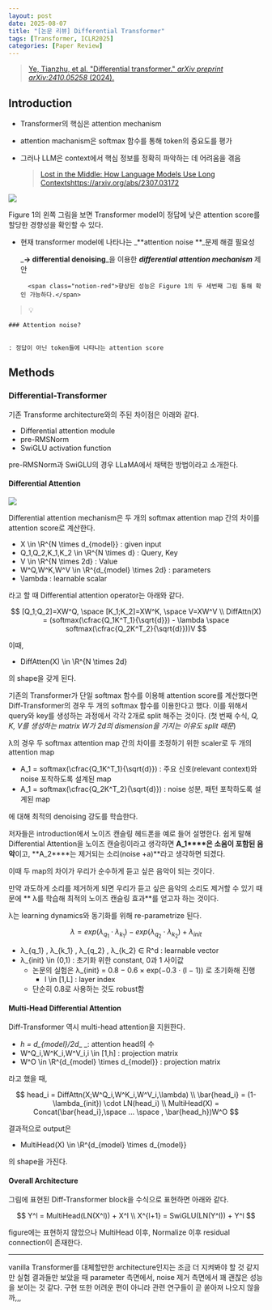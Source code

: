 ```yaml
---
layout: post
date: 2025-08-07
title: "[논문 리뷰] Differential Transformer"
tags: [Transformer, ICLR2025]
categories: [Paper Review]
---
```


> [Ye, Tianzhu, et al. "Differential transformer." ](https://arxiv.org/abs/2410.05258)[_arXiv preprint arXiv:2410.05258_](https://arxiv.org/abs/2410.05258)[ (2024).](https://arxiv.org/abs/2410.05258)



## Introduction

- Transformer의 핵심은 attention mechanism
- attention machanism은 softmax 함수를 통해 token의 중요도를 평가
- 그러나 LLM은 context에서 핵심 정보를 정확히 파악하는 데 어려움을 겪음

	> [Lost in the Middle: How Language Models Use Long Contextshttps://arxiv.org/abs/2307.03172](https://arxiv.org/abs/2307.03172)


![](https://prod-files-secure.s3.us-west-2.amazonaws.com/542b861c-36a8-4051-84e5-8804b6728dba/9083ea56-691a-4752-ae26-47f403431ac8/image.png?X-Amz-Algorithm=AWS4-HMAC-SHA256&X-Amz-Content-Sha256=UNSIGNED-PAYLOAD&X-Amz-Credential=ASIAZI2LB4667NCGHYJG%2F20250820%2Fus-west-2%2Fs3%2Faws4_request&X-Amz-Date=20250820T200055Z&X-Amz-Expires=3600&X-Amz-Security-Token=IQoJb3JpZ2luX2VjEJP%2F%2F%2F%2F%2F%2F%2F%2F%2F%2FwEaCXVzLXdlc3QtMiJHMEUCIQCGiZP33ZcyyccFim1OVBibkbzsadV0BMPdmBoKx33D8wIgL5JzsDwJYRq%2BFraUJEWczVyQNnlqdLVWCfraphOZ8k4qiAQI3P%2F%2F%2F%2F%2F%2F%2F%2F%2F%2FARAAGgw2Mzc0MjMxODM4MDUiDNTItawjRN9qpZJY2CrcAzHEceXZ6CJuKslWs6jKR%2Bv%2FNvYGYtUebkatMXDAspT3D0hpOUVqvHxojBoWFZQL0PdqSmk7F2Xxe7Yf6jLbmtuskpAieZ2eHU2nn%2BEe9XA2eQAbBSBlaGTQy3xQKutI5yIaWps9WH2bQj38RGm88qZj8ATt9T2j6%2FruT6er9gtldjhdOnT1K2k46wrREof9TIfYVjyDlD8hplGd5uop9NFD7WsHMGK7yOE9YC86WmliJXafZE62Sdm5ZK4GZiaJXaNrZVFb1xR%2B8GcKYDnrYF%2Fa2Mb5dPk%2Fp%2BTGtIGOLTK9i537R7mUWG1keFSNNT6jv5CcNGN%2F%2FbrchJq82hFVJiDPqgsRFfgyb5KqRDJr2JuVprnOYxZKFe6Nwn%2FWPKJJA4%2FMAugMsJkaM5lZ1kBRaZSPqYUhBvPgSjZnJi5B%2F9KkofSe%2B%2FojDjVfDr7Yis41ypGncabNxImwVK6VnnRsWk2hHAXqne5KNewEDuL%2FME%2BNNBcqo1D8C%2Fgqbdwr0jCI74agITPyAarvMG53Ujo0CX%2BWXIqy3NSqZyx0Mi%2FjVomsf7Tlhu%2Fjf1gNsqpB%2FkHFD3ahqKINbvlBbi4Shq1q1PIL0vE0Skcj5iuEWF69LX3gTms%2BiszJFZBEjIRdMMi8mMUGOqUBnAsjnceKe00%2Fg4Qq6XnvWZ8ILEbYg0YxyHeSUtV8B4C1fLR7bIb6DeZVDTf8NNZEi2bqMk3xftr4z1pLsOX%2BWFJMFNLv6%2FpEv79DFRPh%2Bumcf6s6gmb%2BwqJ%2BpEOey4Os5TBR2WiUBVSG4UM9aEh1nMwmS3yHHPyC8MxeilK6Q1LEVpxkW8Dqxw2FDNmQDLDjMsIRv%2FCKDl5B7FnIDyMQ8KFldplq&X-Amz-Signature=acd9b1ef66c445c72ccc11294ba6444aadeeae8ce0bac044ba11959b5393d21e&X-Amz-SignedHeaders=host&x-amz-checksum-mode=ENABLED&x-id=GetObject)


Figure 1의 왼쪽 그림을 보면 Transformer model이 정답에 낮은 attention score를 할당한 경향성을 확인할 수 있다.

- 현재 transformer model에 나타나는 _**attention noise **_문제 해결 필요성

	_**→ differential denoising**_을 이용한 _**differential attention mechanism**_ 제안


		<span class="notion-red">향상된 성능은 Figure 1의 두 세번째 그림 통해 확인 가능하다.</span>


> 💡 


	### Attention noise?


	: 정답이 아닌 token들에 나타나는 attention score



## Methods



### Differential-Transformer


기존 Transforme architecture와의 주된 차이점은 아래와 같다.

- Differential attention module
- pre-RMSNorm
- SwiGLU activation function

pre-RMSNorm과 SwiGLU의 경우 LLaMA에서 채택한 방법이라고 소개한다.



#### Differential Attention


![](https://prod-files-secure.s3.us-west-2.amazonaws.com/542b861c-36a8-4051-84e5-8804b6728dba/116d70b2-1963-4810-9167-f4c7d8a06e8f/image.png?X-Amz-Algorithm=AWS4-HMAC-SHA256&X-Amz-Content-Sha256=UNSIGNED-PAYLOAD&X-Amz-Credential=ASIAZI2LB4667NCGHYJG%2F20250820%2Fus-west-2%2Fs3%2Faws4_request&X-Amz-Date=20250820T200055Z&X-Amz-Expires=3600&X-Amz-Security-Token=IQoJb3JpZ2luX2VjEJP%2F%2F%2F%2F%2F%2F%2F%2F%2F%2FwEaCXVzLXdlc3QtMiJHMEUCIQCGiZP33ZcyyccFim1OVBibkbzsadV0BMPdmBoKx33D8wIgL5JzsDwJYRq%2BFraUJEWczVyQNnlqdLVWCfraphOZ8k4qiAQI3P%2F%2F%2F%2F%2F%2F%2F%2F%2F%2FARAAGgw2Mzc0MjMxODM4MDUiDNTItawjRN9qpZJY2CrcAzHEceXZ6CJuKslWs6jKR%2Bv%2FNvYGYtUebkatMXDAspT3D0hpOUVqvHxojBoWFZQL0PdqSmk7F2Xxe7Yf6jLbmtuskpAieZ2eHU2nn%2BEe9XA2eQAbBSBlaGTQy3xQKutI5yIaWps9WH2bQj38RGm88qZj8ATt9T2j6%2FruT6er9gtldjhdOnT1K2k46wrREof9TIfYVjyDlD8hplGd5uop9NFD7WsHMGK7yOE9YC86WmliJXafZE62Sdm5ZK4GZiaJXaNrZVFb1xR%2B8GcKYDnrYF%2Fa2Mb5dPk%2Fp%2BTGtIGOLTK9i537R7mUWG1keFSNNT6jv5CcNGN%2F%2FbrchJq82hFVJiDPqgsRFfgyb5KqRDJr2JuVprnOYxZKFe6Nwn%2FWPKJJA4%2FMAugMsJkaM5lZ1kBRaZSPqYUhBvPgSjZnJi5B%2F9KkofSe%2B%2FojDjVfDr7Yis41ypGncabNxImwVK6VnnRsWk2hHAXqne5KNewEDuL%2FME%2BNNBcqo1D8C%2Fgqbdwr0jCI74agITPyAarvMG53Ujo0CX%2BWXIqy3NSqZyx0Mi%2FjVomsf7Tlhu%2Fjf1gNsqpB%2FkHFD3ahqKINbvlBbi4Shq1q1PIL0vE0Skcj5iuEWF69LX3gTms%2BiszJFZBEjIRdMMi8mMUGOqUBnAsjnceKe00%2Fg4Qq6XnvWZ8ILEbYg0YxyHeSUtV8B4C1fLR7bIb6DeZVDTf8NNZEi2bqMk3xftr4z1pLsOX%2BWFJMFNLv6%2FpEv79DFRPh%2Bumcf6s6gmb%2BwqJ%2BpEOey4Os5TBR2WiUBVSG4UM9aEh1nMwmS3yHHPyC8MxeilK6Q1LEVpxkW8Dqxw2FDNmQDLDjMsIRv%2FCKDl5B7FnIDyMQ8KFldplq&X-Amz-Signature=70a989503790e653b6f74283aab2295f9185a398622ae1778fa06238793b459e&X-Amz-SignedHeaders=host&x-amz-checksum-mode=ENABLED&x-id=GetObject)


Differential attention mechanism은 두 개의 softmax attention map 간의 차이를 attention score로 계산한다.

- X \in \R^{N \times d\_{model}} : given input
- Q\_1,Q\_2,K\_1,K\_2 \in \R^{N \times d} : Query, Key
- V \in \R^{N \times 2d} : Value
- W^Q,W^K,W^V \in \R^{d\_{model} \times 2d} : parameters
- \lambda : learnable scalar

라고 할 때 Differential attention operator는 아래와 같다.


$$
[Q_1;Q_2]=XW^Q, \space [K_1;K_2]=XW^K, \space V=XW^V \\
DiffAttn(X) = (softmax(\cfrac{Q_1K^T_1}{\sqrt{d}}) - \lambda \space softmax(\cfrac{Q_2K^T_2}{\sqrt{d}}))V
$$


이때,

- DiffAtten(X) \in \R^{N \times 2d}

의 shape을 갖게 된다.


기존의 Transformer가 단일 softmax 함수를 이용해 attention score를 계산했다면 Diff-Transformer의 경우 두 개의 softmax 함수를 이용한다고 했다. 이를 위해서 query와 key를 생성하는 과정에서 각각 2개로 split 해주는 것이다. <span class="notion-red">(첫 번째 수식, </span><span class="notion-red">_Q, K, V를 생성하는 matrix W가 2d의 dismension을 가지는 이유도 split 때문_</span><span class="notion-red">)</span>


 λ의 경우 두 softmax attention map 간의 차이를 조정하기 위한 scaler로 두 개의 attention map

- A\_1 = softmax(\cfrac{Q\_1K^T\_1}{\sqrt{d}}) : 주요 신호(relevant context)와 noise 포착하도록 설계된 map
- A\_1 = softmax(\cfrac{Q\_2K^T\_2}{\sqrt{d}}) : noise 성분, 패턴 포착하도록 설계된 map 

에 대해 최적의 denoising 강도를 학습한다.


저자들은 introduction에서 노이즈 캔슬링 헤드폰을 예로 들어 설명한다. 쉽게 말해 Differential Attention을 노이즈 캔슬링이라고 생각하면 **A\_1****은 소음이 포함된 음악**이고, **A\_2****는 제거되는 소리(noise +a)**라고 생각하면 되겠다. 


이때 두 map의 차이가 우리가 순수하게 듣고 싶은 음악이 되는 것이다. 


만약 과도하게 소리를 제거하게 되면 우리가 듣고 싶은 음악의 소리도 제거할 수 있기 때문에 ** λ를 학습해 최적의 노이즈 캔슬링 효과**를 얻고자 하는 것이다.


λ는 learning dynamics와 동기화를 위해 re-parametrize 된다.


$$
\lambda = exp(\lambda_{q_1} \cdot \lambda_{k_1}) - exp(\lambda_{q_2} \cdot \lambda_{k_2}) + \lambda_{init}
$$

- λ\_{q\_1} , λ\_{k\_1} , λ\_{q\_2} , λ\_{k\_2} ∈ R^d : learnable vector
- λ\_{init} \in (0,1) : 초기화 위한 constant, 0과 1 사이값
	- 논문의 실험은 λ\_{init} = 0.8 − 0.6 × exp(−0.3 · (l − 1)) 로 초기화해 진행
		- l \in [1,L] : layer index
	- 단순히 0.8로 사용하는 것도 robust함


#### **Multi-Head Differential Attention**


Diff-Transformer 역시 multi-head attention을 지원한다.

- _h = d\_{model}/2d__ _: attention head의 수
- W^Q\_i,W^K\_i,W^V\_i,i \in [1,h] : projection matrix
- W^O \in \R^{d\_{model} \times d\_{model}} : projection matrix

라고 했을 때,


$$
head_i = DiffAttn(X;W^Q_i,W^K_i,W^V_i,\lambda) \\
\bar{head_i} = (1-\lambda_{init}) \cdot LN(head_i) \\
MultiHead(X) = Concat(\bar{head_i},\space ... \space , \bar{head_h})W^O
$$


결과적으로 output은

- MultiHead(X) \in \R^{d\_{model} \times d\_{model}}

의 shape을 가진다.



#### Overall Architecture


그림에 표현된 Diff-Transformer block을 수식으로 표현하면 아래와 같다.


$$
Y^l = MultiHead(LN(X^l)) + X^l \\
X^{l+1} = SwiGLU(LN(Y^l)) + Y^l
$$


figure에는 표현하지 않았으나 MultiHead 이후, Normalize 이후 residual connection이 존재한다.


---


vanilla Transformer를 대체할만한 architecture인지는 조금 더 지켜봐야 할 것 같지만 실험 결과들만 보았을 때 parameter 측면에서, noise 제거 측면에서 꽤 괜찮은 성능을 보이는 것 같다. 구현 또한 어려운 편이 아니라 관련 연구들이 곧 쏟아져 나오지 않을까,,,

